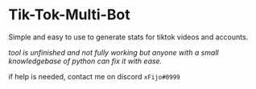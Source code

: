 # Tik-Tok-Multi-Bot
Simple and easy to use to generate stats for tiktok videos and accounts.

*tool is unfinished and not fully working but anyone with a small knowledgebase of python can fix it with ease.*

if help is needed, contact me on discord `xFijo#0999`
